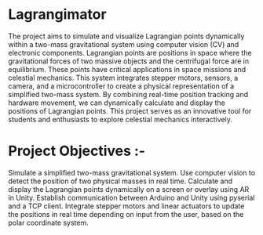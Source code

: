 # Lagrangimator
The project aims to simulate and visualize Lagrangian points dynamically within a two-mass gravitational system using computer vision (CV) and electronic components. Lagrangian points are positions in space where the gravitational forces of two massive objects and the centrifugal force are in equilibrium. These points have critical applications in space missions and celestial mechanics.
This system integrates stepper motors, sensors, a camera, and a microcontroller to create a physical representation of a simplified two-mass system. By combining real-time position tracking and hardware movement, we can dynamically calculate and display the positions of Lagrangian points. This project serves as an innovative tool for students and enthusiasts to explore celestial mechanics interactively.
# Project Objectives :-
Simulate a simplified two-mass gravitational system.
Use computer vision to detect the position of two physical masses in real time.
Calculate and display the Lagrangian points dynamically on a screen or overlay using AR in Unity.
Establish communication between Arduino and Unity using pyserial and a TCP client.
Integrate stepper motors and linear actuators to update the positions in real time depending on input from the user, based on the polar coordinate system.
